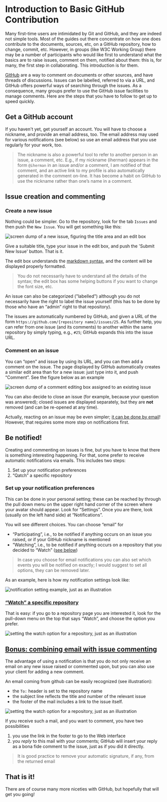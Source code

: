 # Introduction to Basic GitHub Contribution

Many first-time users are intimidated by Git and GitHub, and they are indeed not simple tools. Most of the guides out there concentrate on how one does contribute to the documents, sources, etc, on a GitHub repository, how to change, commit, etc. However, in groups (like W3C Working Group) there may be a number of participants who would like first to understand what the basics are to raise issues, comment on them, notified about them: this is, for many, the first step in collaborating. This introduction is for them.

[GitHub](https://guides.github.com/features/issues/) are a way to comment on documents or other sources, and have threads of discussions. Issues can be labelled, referred to via a URL, and GitHub offers powerful ways of searching through the issues. As a consequence, many groups prefer to use the GitHub issue facilities to manage comments. Here are the steps that you have to follow to get up to speed quickly.

## Get a GitHub account

If you haven't yet, get yourself an account. You will have to choose a nickname, and provide an email address, too. The email address may used for various notifications (see below) so use an email address that you use regularly for your work, too.

> The nickname is also a powerful tool to refer to another person in an issue, a comment, etc. E.g., if my nickname (iherman) appears in the form `@iherman` in an issue and/or a comment, I am notified of that comment, and an active link to my profile is also automatically generated in the comment on-line. It has become a habit on GitHub to use the nickname rather than one’s name in a comment.

## Issue creation and commenting


### Create a new issue

Nothing could be simpler. Go to the repository, look for the tab `Issues` and then push the `New Issue`. You will get something like this:

![screen dump of a new issue, figuring the title area and an edit box](IntroFigures/new_issue.png)

Give a suitable title, type your issue in the edit box, and push the 'Submit New Issue' button. That is it.

The edit box understands the [markdown syntax](https://guides.github.com/features/mastering-markdown/), and the content will be displayed properly formatted. 

> You do not necessarily have to understand all the details of the syntax; the edit box has some helping buttons if you want to change the font size, etc. 

An issue can also be categorized ("labelled") although you do not necessarily have the right to label the issue yourself (this has to be done by those who have an “admin” right to that repository).

The issues are automatically numbered by GitHub, and given a URL of the form `https://github.com/{repository name}/issues/25`. As further help, you can refer from one issue (and its comments) to another within the same repository by simply typing, e.g., `#25`; GitHub expands this into the issue URL.

### Comment on an issue

You can “open” and issue by using its URL, and you can then add a comment on the issue. The page displayed by GitHub automatically creates a similar edit area than for a new issue: just type into it, and push “Comment”. See the figure below as an example

![screen dump of a comment editing box assigned to an existing issue](IntroFigures/comment.png)

You can also decide to close an issue (for example, because your question was answered); closed issues are displayed separately, but they are **not** removed (and can be re-opened at any time).

Actually, reacting on an issue may be even simpler; [it can be done by email](#email)! However, that requires some more step on notifications first.

## Be notified!

Creating and commenting on issues is fine, but you have to know that there is something interesting happening. For that, some prefer to receive automatic notifications via emails. This includes two steps:

1. Set up your notification preferences
2. “Qatch” a specific repository

### Set up your notification preferences

This can be done in your personal setting; these can be reached by through the pull down menu on the upper right hand corner of the screen where your avatar should appear. Look for “Settings”. Once you are there, look (usually on the left hand side) at “Notifications”.

You will see different choices. You can choose “email” for 

* “Participating”, i.e., to be notified if anything occurs on an issue you raised, or if your GitHub nickname is mentioned
* ”Watching”, i.e., to be notified if anything occurs on a repository that you decided to “Watch” ([see below](#watch))

> In case you choose for email notifications you can also set which events you will be notified on exactly; I would suggest to set all options, they can be removed later.

As an example, here is how my notification settings look like:

![notification setting example, just as an illustration](IntroFigures/notification_setting.png)

### [“Watch” a specific repository](id:watch)

That is easy: if you go to a repository page you are interested it, look for the pull-down menu on the top that says “Watch”, and choose the option you prefer.  

![setting the watch option for a repository, just as an illustration](IntroFigures/watch_setting.png)

## [Bonus: combining email with issue commenting](id:email)

The advantage of using a notification is that you do not only receive an email on any new issue raised or commented upon, but you can also use your client for adding a new comment.

An email coming from github can be easily recognized (see illustration): 

* the `To:` header is set to the repository name
* the subject line reflects the title and number of the relevant issue
* the footer of the mail includes a link to the issue itself.

![setting the watch option for a repository, just as an illustration](IntroFigures/email_from_github.png)

If you receive such a mail, and you want to comment, you have two possibilities

1. you use the link in the footer to go to the Web interface
2. you *reply* to this mail with your comments; GitHub will insert your reply as a bona fide comment to the issue, just as if you did it directly.

> It is good practice to remove your automatic signature, if any, from the returned email

## That is it!

There are of course many more niceties with GitHub, but hopefully that will get you going!













